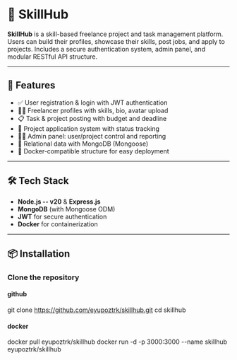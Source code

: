 # 🧠 SkillHub

**SkillHub** is a skill-based freelance project and task management platform. Users can build their profiles, showcase their skills, post jobs, and apply to projects. Includes a secure authentication system, admin panel, and modular RESTful API structure.

---

## 🚀 Features

- ✅ User registration & login with JWT authentication
- 🧑‍💻 Freelancer profiles with skills, bio, avatar upload
- 📋 Task & project posting with budget and deadline
- 📨 Project application system with status tracking
- 🧑‍⚖️ Admin panel: user/project control and reporting
- 🧩 Relational data with MongoDB (Mongoose)
- 🐳 Docker-compatible structure for easy deployment

---

## 🛠️ Tech Stack

- **Node.js -- v20** & **Express.js**
- **MongoDB** (with Mongoose ODM)
- **JWT** for secure authentication
- **Docker** for containerization

---

## 📦 Installation

### Clone the repository
#### github
git clone https://github.com/eyupoztrk/skillhub.git
cd skillhub

#### docker
docker pull eyupoztrk/skillhub
docker run -d -p 3000:3000 --name skillhub eyupoztrk/skillhub


